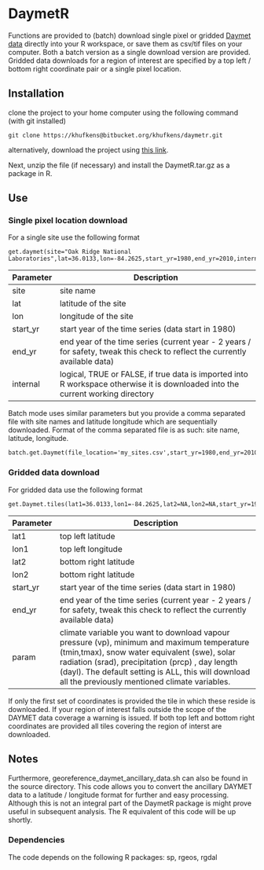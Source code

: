 # DaymetR

Functions are provided to (batch) download single pixel or gridded [Daymet data](http://daymet.ornl.gov/) directly into your R workspace, or save them as csv/tif files on your computer. Both a batch version as a single download version are provided. Gridded data downloads for a region of interest are specified by a top left / bottom right coordinate pair or a single pixel location.

## Installation

clone the project to your home computer using the following command (with git installed)

	git clone https://khufkens@bitbucket.org/khufkens/daymetr.git

alternatively, download the project using [this link](https://bitbucket.org/khufkens/daymetr/get/master.zip).

Next, unzip the file (if necessary) and install the DaymetR.tar.gz as a package in R.
	
## Use

### Single pixel location download

For a single site use the following format

 	get.daymet(site="Oak Ridge National Laboratories",lat=36.0133,lon=-84.2625,start_yr=1980,end_yr=2010,internal=TRUE)
  
Parameter     | Description                      
------------- | ------------------------------ 	
site	      | site name
lat           | latitude of the site
lon           | longitude of the site
start_yr      | start year of the time series (data start in 1980)
end_yr        | end year of the time series (current year - 2 years / for safety, tweak this check to reflect the currently available data)
internal      | logical, TRUE or FALSE, if true data is imported into R workspace otherwise it is downloaded into the current working directory

Batch mode uses similar parameters but you provide a comma separated file with site names and latitude longitude which are sequentially downloaded. Format of the comma separated file is as such: site name, latitude, longitude.

	batch.get.Daymet(file_location='my_sites.csv',start_yr=1980,end_yr=2010,internal=TRUE)


### Gridded data download

For gridded data use the following format

	get.Daymet.tiles(lat1=36.0133,lon1=-84.2625,lat2=NA,lon2=NA,start_yr=1980,end_yr=2012,param="ALL")

Parameter     | Description                      
------------- | ------------------------------ 	
lat1	      | top left latitude
lon1          | top left longitude
lat2          | bottom right latitude
lon2	      | bottom right latitude
start_yr      | start year of the time series (data start in 1980)
end_yr        | end year of the time series (current year - 2 years / for safety, tweak this check to reflect the currently available data)
param         | climate variable you want to download vapour pressure (vp), minimum and maximum temperature (tmin,tmax), snow water equivalent (swe), solar radiation (srad), precipitation (prcp) , day length (dayl). The default setting is ALL, this will download all the previously mentioned climate variables.

If only the first set of coordinates is provided the tile in which these reside is downloaded. If your region of interest falls outside the scope of the DAYMET data coverage a warning is issued. If both top left and bottom right coordinates are provided all tiles covering the region of interst are downloaded.

## Notes

Furthermore, georeference_daymet_ancillary_data.sh can also be found in the source directory. This code allows you to convert the ancillary DAYMET data to a latitude / longitude format for further and easy processing. Although this is not an integral part of the DaymetR package is might prove useful in subsequent analysis. The R equivalent of this code will be up shortly.

### Dependencies

The code depends on the following R packages: sp, rgeos, rgdal
